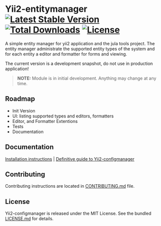 # Yii2-entitymanager [![Latest Stable Version](https://poser.pugx.org/julatools/yii2-entitymanager/v/stable.svg)](https://packagist.org/packages/julatools/yii2-entitymanager) [![Total Downloads](https://poser.pugx.org/julatools/yii2-entitymanager/downloads.svg)](https://packagist.org/packages/julatools/yii2-entitymanager) [![License](https://poser.pugx.org/julatools/yii2-entitymanager/license.svg)](https://packagist.org/packages/julatools/yii2-entitymanager)

A simple entity manager for yii2 application and the jula tools project. 
The entity manager  administrate the supported entity types of the system and for each entity a editor and formatter for forms and viewing. 


The current version is a development snapshot, do not use in production application!


> **NOTE:** Module is in initial development. Anything may change at any time.

## Roadmap
-   Init Version
- 	UI: listing supported types and editors, formatters
- 	Editor, and Formatter Extentions
-	Tests
-	Documentation

## Documentation

[Installation instructions](doc/installation.md) | [Definitive guide to Yii2-configmanager](doc/README.md)

## Contributing

Contributing instructions are located in [CONTRIBUTING.md](CONTRIBUTING.md) file.

## License

Yii2-configmanager is released under the MIT License. See the bundled [LICENSE.md](LICENSE.md) for details.
